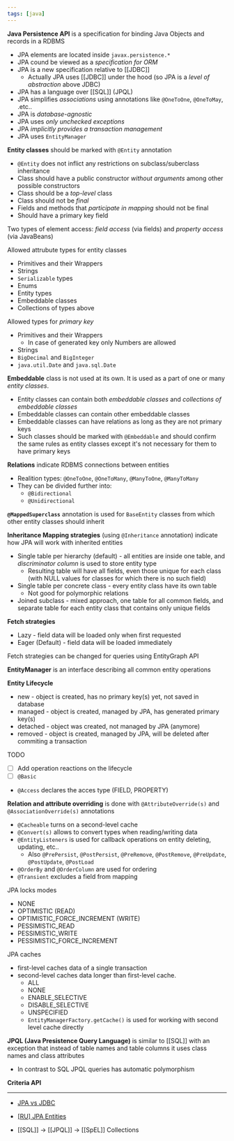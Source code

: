 ```yaml
---
tags: [java]
---
```


**Java Persistence API** is a specification for binding Java Objects and records in a RDBMS

- JPA elements are located inside `javax.persistence.*`
- JPA cound be viewed as a *specification for ORM*
- JPA is a new specification relative to [[JDBC]]
	- Actually JPA uses [[JDBC]] under the hood (so JPA is a *level of abstraction* above JDBC)
- JPA has a language over [[SQL]] (JPQL)
- JPA simplifies *associations* using annotations like `@OneToOne`, `@OneToMay`, .etc..
- JPA is *database-agnostic*
- JPA uses *only unchecked exceptions*
- JPA *implicitly provides a transaction management*
- JPA uses `EntityManager`

**Entity classes**  should be marked with `@Entity` annotation

- `@Entity` does not inflict any restrictions on subclass/suberclass inheritance
- Class should have a public constructor *without arguments* among other possible constructors
- Class should be a *top-level* class
- Class should not be *final*
- Fields and methods that *participate in mapping*  should not be final
- Should have a primary key field

Two types of element access: *field access*  (via fields) and *property access* (via JavaBeans)

Allowed attrubute types for entity classes
- Primitives and their Wrappers
- Strings
- `Serializable` types
- Enums
- Entity types
- Embeddable classes
- Collections of types above

Allowed types for *primary key*
- Primitives and their Wrappers
	- In case of generated key only Numbers are allowed
- Strings
- `BigDecimal` and `BigInteger`
- `java.util.Date` and `java.sql.Date`

**Embeddable** class is not used at its own. It is used as a part of one or many *entity classes*. 
- Entity classes can contain both *embeddable classes* and *collections of embeddable classes*
- Embeddable classes can contain other embeddable classes
- Embeddable classes can have relations as long as they are not primary keys
- Such classes should be marked with `@Embeddable` and should confirm the same rules as entity classes except it's not necessary for them to have primary keys

**Relations** indicate RDBMS connections between entities

- Realition types: `@OneToOne`, `@OneToMany`, `@ManyToOne`, `@ManyToMany`
- They can be divided further into: 
	- `@Bidirectional`
	- `@Unidirectional`


**`@MappedSuperclass`** annotation is used for `BaseEntity` classes from which other entity classes should inherit

**Inheritance Mapping strategies** (using `@Inheritance` annotation) indicate how JPA will work with inherited entities
- Single table per hierarchy (default) - all entities are inside one table, and *discriminator column* is used to store entity type
	- Resulting table will have all fields, even those unique for each class (with NULL values for classes for which there is no such field)
- Single table per concrete class - every entity class have its own table
	- Not good for polymorphic relations
- Joined subclass - mixed approach, one table for all common fields, and separate table for each entity class that contains only unique fields

**Fetch strategies** 
- Lazy - field data will be loaded only when first requested
- Eager (Default) - field data will be loaded immediately

Fetch strategies can be changed for queries using EntityGraph API


**EntityManager** is an interface describing all common entity operations

**Entity Lifecycle**

- new - object is created, has no primary key(s) yet, not saved in database
- managed - object is created, managed by JPA, has generated primary key(s)
- detached - object was created, not managed by JPA (anymore)
- removed - object is created, managed by JPA, will be deleted after commiting a transaction

TODO

- [ ] Add operation reactions on the lifecycle
- [ ] `@Basic` 
- `@Access` declares the acces type (FIELD, PROPERTY)


**Relation and attribute overriding** is done with `@AttributeOverride(s)` and `@AssociationOverride(s)` annotations


- `@Cacheable` turns on a second-level cache
- `@Convert(s)` allows to convert types when reading/writing data
- `@EntityListeners` is used for callback operations on entity deleting, updating, etc..
	- Also `@PrePersist`, `@PostPersist`, `@PreRemove`, `@PostRemove`, `@PreUpdate`, `@PostUpdate`, `@PostLoad`
- `@OrderBy` and `@OrderColumn` are used for ordering
- `@Transient` excludes a field from mapping

JPA locks modes
- NONE
- OPTIMISTIC (READ)
- OPTIMISTIC_FORCE_INCREMENT (WRITE)
- PESSIMISTIC_READ
- PESSIMISTIC_WRITE
- PESSIMISTIC_FORCE_INCREMENT

JPA caches
- first-level caches data of a single transaction
- second-level caches data longer than first-level cache. 
	- ALL
	- NONE
	- ENABLE_SELECTIVE
	- DISABLE_SELECTIVE
	- UNSPECIFIED
	- `EntityManagerFactory.getCache()` is used for working with second level cache directly

**JPQL (Java Presistence Query Language)** is similar to [[SQL]] with an exception that instead of table names and table columns it uses class names and class attributes
- In contrast to SQL JPQL queries has automatic polymorphism

**Criteria API**

---

- [JPA vs JDBC](https://www.baeldung.com/jpa-vs-jdbc)
- [[RU] JPA Entities](https://habr.com/ru/post/265061/)







- [[SQL]] -> [[JPQL]] -> [[SpEL]]
Collections
